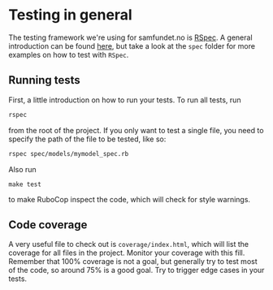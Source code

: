 # Testing in general

The testing framework we're using for samfundet.no is [RSpec](http://rspec.info). A general introduction can be found [here](https://www.rubyguides.com/2018/07/rspec-tutorial/), but take a look at the `spec` folder for more examples on how to test with `RSpec`.

## Running tests

First, a little introduction on how to run your tests. To run all tests, run

```bash
rspec
```

from the root of the project. If you only want to test a single file, you need to specify the path of the file to be tested, like so:

```bash
rspec spec/models/mymodel_spec.rb
```

Also run

```
make test
```

to make RuboCop inspect the code, which will check for style warnings.

## Code coverage

A very useful file to check out is `coverage/index.html`, which will list the coverage for all files in the project. Monitor your coverage with this fill. Remember that 100% coverage is not a goal, but generally try to test most of the code, so around 75% is a good goal. Try to trigger edge cases in your tests.